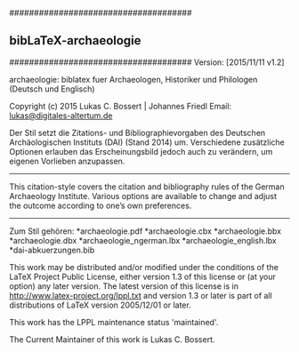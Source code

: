 #####################################
##      bibLaTeX-archaeologie     ##
#####################################
Version: [2015/11/11 v1.2]

archaeologie: biblatex fuer Archaeologen, Historiker und Philologen (Deutsch und Englisch)

Copyright (c) 2015 Lukas C. Bossert | Johannes Friedl
Email: lukas@digitales-altertum.de

Der Stil setzt die Zitations- und Bibliographievorgaben des Deutschen Archäologischen Instituts (DAI) (Stand 2014) um. Verschiedene zusätzliche Optionen erlauben das Erscheinungsbild jedoch auch zu verändern, um eigenen Vorlieben anzupassen.
****
This citation-style covers the citation and bibliography rules of the German Archaeology Institute. 
Various options are available to change and adjust the outcome according to one’s own preferences.
****


Zum Stil gehören:
*archaeologie.pdf
*archaeologie.cbx
*archaeologie.bbx
*archaeologie.dbx
*archaeologie_ngerman.lbx
*archaeologie_english.lbx
*dai-abkuerzungen.bib


 This work may be distributed and/or modified under the
 conditions of the LaTeX Project Public License, either version 1.3
 of this license or (at your option) any later version.
 The latest version of this license is in
 http://www.latex-project.org/lppl.txt
 and version 1.3 or later is part of all distributions of LaTeX
 version 2005/12/01 or later.

 This work has the LPPL maintenance status 'maintained'.
  
 The Current Maintainer of this work is Lukas C. Bossert.
